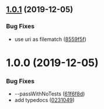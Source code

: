 ## [1.0.1](https://github.com/etclabscore/monaco-add-diagnostics/compare/1.0.0...1.0.1) (2019-12-05)


### Bug Fixes

* use uri as filematch ([8559f5f](https://github.com/etclabscore/monaco-add-diagnostics/commit/8559f5f7a59b0ef639dc8a4f17392b17476c560a))

# 1.0.0 (2019-12-05)


### Bug Fixes

* --passWithNoTests ([61f6f8d](https://github.com/etclabscore/monaco-add-diagnostics/commit/61f6f8d565f56060b687f745e6726cc925468092))
* add typedocs ([0231049](https://github.com/etclabscore/monaco-add-diagnostics/commit/0231049e267a9c40f6730577d0b037becc7f4799))
